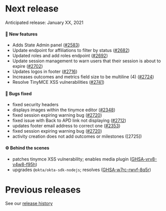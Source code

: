 # Next release

Anticipated release: January XX, 2021

#### 🚀 New features

- Adds State Admin panel ([#2583])
- Update endpoint for affiliations to filter by status ([#2682])
- Updated roles and add roles endpoint ([#2692])
- Update session management to warn users that their session is about to expire ([#2702])
- Updates logos in footer ([#2716])
- Increases outcomes and metrics field size to be multiline (4) ([#2724])
- Resolve TinyMCE XSS vulnerabilities ([#2741])

#### 🐛 Bugs fixed

- fixed security headers
- displays images within the tinymce editor ([#2348])
- fixed session expiring warning bug ([#2720])
- fixed issue with Back to APD link not displaying ([#2712])
- updates footer email address to correct one ([#2353])
- fixed session expiring warning bug ([#2720])
- activity creation does not add outcomes or milestones ([2725])

#### ⚙️ Behind the scenes

- patches tinymce XSS vulnerability; enables media plugin ([GHSA-vrv8-v4w8-f95h])
- upgrades `@okta/okta-sdk-nodejs`; resolves ([GHSA-w7rc-rwvf-8q5r])

# Previous releases

See our [release history](https://github.com/CMSgov/eAPD/releases)

[#2348]: https://github.com/CMSgov/eAPD/issues/2348
[#2353]: https://github.com/CMSgov/eAPD/issues/2353
[#2583]: https://github.com/CMSgov/eAPD/issues/2583
[#2682]: https://github.com/CMSgov/eAPD/issues/2682
[#2692]: https://github.com/CMSgov/eAPD/issues/2692
[#2702]: https://github.com/CMSgov/eAPD/issues/2702
[#2720]: https://github.com/CMSgov/eAPD/issues/2720
[#2712]: https://github.com/CMSgov/eAPD/issues/2712
[#2724]: https://github.com/CMSgov/eAPD/issues/2724
[#2741]: https://github.com/CMSgov/eAPD/issues/2741
[#2353]: https://github.com/CMSgov/eAPD/issues/2353
[#2716]: https://github.com/CMSgov/eAPD/issues/2716
[#2725]: https://github.com/CMSgov/eAPD/issues/2725
[ghsa-vrv8-v4w8-f95h]: https://github.com/advisories/GHSA-vrv8-v4w8-f95h
[ghsa-w7rc-rwvf-8q5r]: https://github.com/advisories/GHSA-w7rc-rwvf-8q5r
